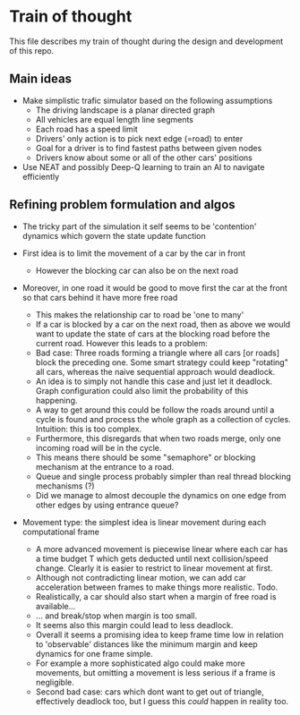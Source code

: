 # Train of thought
This file describes my train of thought during the design and development of this repo.

## Main ideas
* Make simplistic trafic simulator based on the following assumptions
  * The driving landscape is a planar directed graph
  * All vehicles are equal length line segments
  * Each road has a speed limit
  * Drivers' only action is to pick next edge (=road) to enter
  * Goal for a driver is to find fastest paths between given nodes
  * Drivers know about some or all of the other cars' positions
* Use NEAT and possibly Deep-Q learning to train an AI to navigate efficiently

## Refining problem formulation and algos
* The tricky part of the simulation it self seems to be 'contention' dynamics which govern the state update function
* First idea is to limit the movement of a car by the car in front
  * However the blocking car can also be on the next road
* Moreover, in one road it would be good to move first the car at the front so that  cars behind it have more free road
  * This makes the relationship car to road be 'one to many'
  * If a car is blocked by a car on the next road, then as above we would want to update the state of cars at the blocking road before the current road. However this leads to a problem:
  * Bad case: Three roads forming a triangle where all cars [or roads] block the preceding one. Some smart strategy could keep "rotating" all cars, whereas the naive sequential approach would deadlock.
  * An idea is to simply not handle this case and just let it deadlock. Graph configuration could also limit the probability of this happening.
  * A way to get around this could be follow the roads around until a cycle is found and process the whole graph as a collection of cycles. Intuition: this is too complex.
  * Furthermore, this disregards that when two roads merge, only one incoming road will be in the cycle.
  * This means there should be some "semaphore" or blocking mechanism at the entrance to a road.
  * Queue and single process probably simpler than real thread blocking mechanisms (?)
  * Did we manage to almost decouple the dynamics on one edge from other edges by using entrance queue?
  
* Movement type: the simplest idea is linear movement during each computational frame
  * A more advanced movement is piecewise linear where each car has a time budget T which gets deducted until next collision/speed change. Clearly it is easier to restrict to linear movement at first.
  * Although not contradicting linear motion, we can add car acceleration between frames to make things more realistic. Todo.
  * Realistically, a car should also start when a margin of free road is available...
  * ... and break/stop when margin is too small.
  * It seems also this margin could lead to less deadlock.
  * Overall it seems a promising idea to keep frame time low in relation to 'observable' distances like the minimum margin and keep dynamics for one frame simple.
  * For example a more sophisticated algo could make more movements, but omitting a movement is less serious if a frame is negligible.
  * Second bad case: cars which dont want to get out of triangle, effectively deadlock too, but I guess this _could_ happen in reality too.
 

	  

